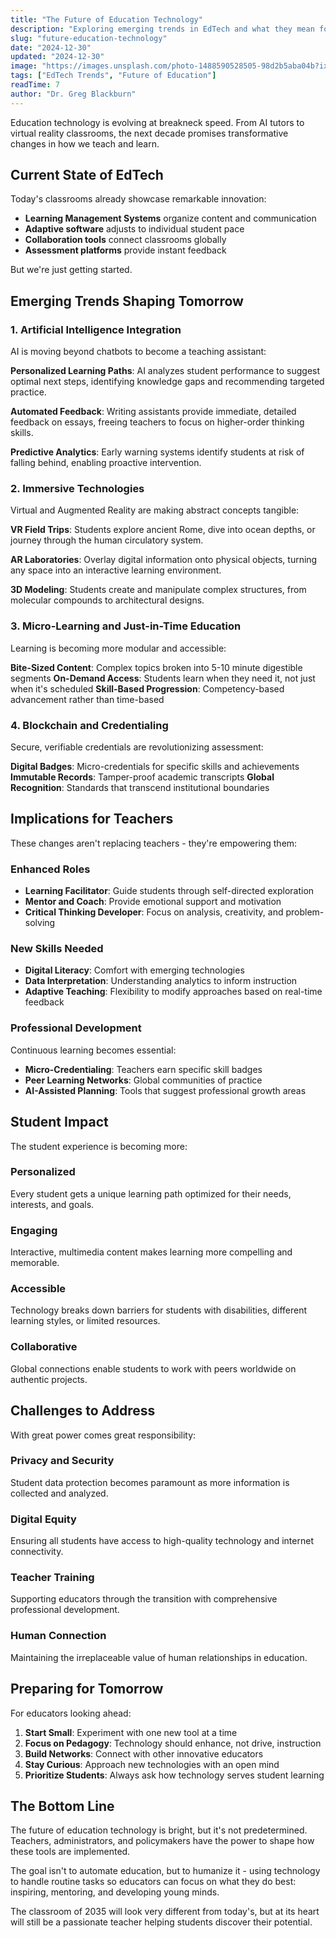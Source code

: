 ```yaml
---
title: "The Future of Education Technology"
description: "Exploring emerging trends in EdTech and what they mean for teachers and students."
slug: "future-education-technology"
date: "2024-12-30"
updated: "2024-12-30"
image: "https://images.unsplash.com/photo-1488590528505-98d2b5aba04b?ixlib=rb-4.0.3&auto=format&fit=crop&w=1200&q=80"
tags: ["EdTech Trends", "Future of Education"]
readTime: 7
author: "Dr. Greg Blackburn"
---
```


Education technology is evolving at breakneck speed. From AI tutors to virtual reality classrooms, the next decade promises transformative changes in how we teach and learn.

## Current State of EdTech

Today's classrooms already showcase remarkable innovation:
- **Learning Management Systems** organize content and communication
- **Adaptive software** adjusts to individual student pace
- **Collaboration tools** connect classrooms globally
- **Assessment platforms** provide instant feedback

But we're just getting started.

## Emerging Trends Shaping Tomorrow

### 1. Artificial Intelligence Integration

AI is moving beyond chatbots to become a teaching assistant:

**Personalized Learning Paths**: AI analyzes student performance to suggest optimal next steps, identifying knowledge gaps and recommending targeted practice.

**Automated Feedback**: Writing assistants provide immediate, detailed feedback on essays, freeing teachers to focus on higher-order thinking skills.

**Predictive Analytics**: Early warning systems identify students at risk of falling behind, enabling proactive intervention.

### 2. Immersive Technologies

Virtual and Augmented Reality are making abstract concepts tangible:

**VR Field Trips**: Students explore ancient Rome, dive into ocean depths, or journey through the human circulatory system.

**AR Laboratories**: Overlay digital information onto physical objects, turning any space into an interactive learning environment.

**3D Modeling**: Students create and manipulate complex structures, from molecular compounds to architectural designs.

### 3. Micro-Learning and Just-in-Time Education

Learning is becoming more modular and accessible:

**Bite-Sized Content**: Complex topics broken into 5-10 minute digestible segments
**On-Demand Access**: Students learn when they need it, not just when it's scheduled
**Skill-Based Progression**: Competency-based advancement rather than time-based

### 4. Blockchain and Credentialing

Secure, verifiable credentials are revolutionizing assessment:

**Digital Badges**: Micro-credentials for specific skills and achievements
**Immutable Records**: Tamper-proof academic transcripts
**Global Recognition**: Standards that transcend institutional boundaries

## Implications for Teachers

These changes aren't replacing teachers - they're empowering them:

### Enhanced Roles
- **Learning Facilitator**: Guide students through self-directed exploration
- **Mentor and Coach**: Provide emotional support and motivation
- **Critical Thinking Developer**: Focus on analysis, creativity, and problem-solving

### New Skills Needed
- **Digital Literacy**: Comfort with emerging technologies
- **Data Interpretation**: Understanding analytics to inform instruction
- **Adaptive Teaching**: Flexibility to modify approaches based on real-time feedback

### Professional Development
Continuous learning becomes essential:
- **Micro-Credentialing**: Teachers earn specific skill badges
- **Peer Learning Networks**: Global communities of practice
- **AI-Assisted Planning**: Tools that suggest professional growth areas

## Student Impact

The student experience is becoming more:

### Personalized
Every student gets a unique learning path optimized for their needs, interests, and goals.

### Engaging
Interactive, multimedia content makes learning more compelling and memorable.

### Accessible
Technology breaks down barriers for students with disabilities, different learning styles, or limited resources.

### Collaborative
Global connections enable students to work with peers worldwide on authentic projects.

## Challenges to Address

With great power comes great responsibility:

### Privacy and Security
Student data protection becomes paramount as more information is collected and analyzed.

### Digital Equity
Ensuring all students have access to high-quality technology and internet connectivity.

### Teacher Training
Supporting educators through the transition with comprehensive professional development.

### Human Connection
Maintaining the irreplaceable value of human relationships in education.

## Preparing for Tomorrow

For educators looking ahead:

1. **Start Small**: Experiment with one new tool at a time
2. **Focus on Pedagogy**: Technology should enhance, not drive, instruction
3. **Build Networks**: Connect with other innovative educators
4. **Stay Curious**: Approach new technologies with an open mind
5. **Prioritize Students**: Always ask how technology serves student learning

## The Bottom Line

The future of education technology is bright, but it's not predetermined. Teachers, administrators, and policymakers have the power to shape how these tools are implemented.

The goal isn't to automate education, but to humanize it - using technology to handle routine tasks so educators can focus on what they do best: inspiring, mentoring, and developing young minds.

The classroom of 2035 will look very different from today's, but at its heart will still be a passionate teacher helping students discover their potential.